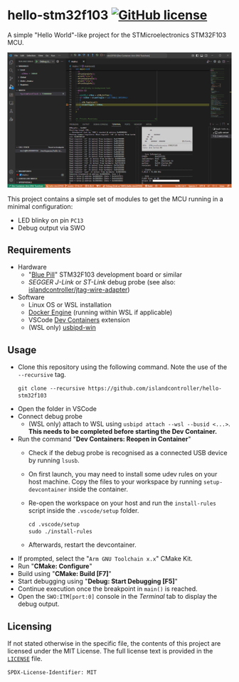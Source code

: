 # hello-stm32f103 [![GitHub license](https://img.shields.io/github/license/islandcontroller/hello-stm32f103?style=flat-square)](LICENSE)

A simple "Hello World"-like project for the STMicroelectronics STM32F103 MCU.

<p align="center"><img src="scr.png" /></p>

This project contains a simple set of modules to get the MCU running in a minimal configuration:
  - LED blinky on pin `PC13`
  - Debug output via SWO

## Requirements

* Hardware
  * "[Blue Pill](https://stm32-base.org/boards/STM32F103C8T6-Blue-Pill.html)" STM32F103 development board or similar
  * *SEGGER J-Link* or *ST-Link* debug probe (see also: [islandcontroller/jtag-wire-adapter](https://github.com/islandcontroller/jtag-wire-adapter))
* Software
  * Linux OS or WSL installation
  * [Docker Engine](https://docs.docker.com/engine/install/debian/) (running within WSL if applicable)
  * VSCode [Dev Containers](https://marketplace.visualstudio.com/items?itemName=ms-vscode-remote.remote-containers) extension
  * (WSL only) [usbipd-win](https://learn.microsoft.com/en-us/windows/wsl/connect-usb)

## Usage

* Clone this repository using the following command. Note the use of the `--recursive` tag.
  ```
  git clone --recursive https://github.com/islandcontroller/hello-stm32f103
  ```
* Open the folder in VSCode
* Connect debug probe
  * (WSL only) attach to WSL using `usbipd attach --wsl --busid <...>`. **This needs to be completed before starting the Dev Container.**
* Run the command "**Dev Containers: Reopen in Container**"
  * Check if the debug probe is recognised as a connected USB device by running `lsusb`.
  * On first launch, you may need to install some udev rules on your host machine. Copy the files to your workspace by running `setup-devcontainer` inside the container.
  * Re-open the workspace on your host and run the `install-rules` script inside the `.vscode/setup` folder.

        cd .vscode/setup
        sudo ./install-rules

  * Afterwards, restart the devcontainer.
* If prompted, select the "`Arm GNU Toolchain x.x`" CMake Kit. 
* Run "**CMake: Configure**"
* Build using "**CMake: Build [F7]**"
* Start debugging using "**Debug: Start Debugging [F5]**"
* Continue execution once the breakpoint in `main()` is reached.
* Open the `SWO:ITM[port:0]` console in the *Terminal* tab to display the debug output.

## Licensing

If not stated otherwise in the specific file, the contents of this project are licensed under the MIT License. The full license text is provided in the [`LICENSE`](LICENSE) file.

    SPDX-License-Identifier: MIT
